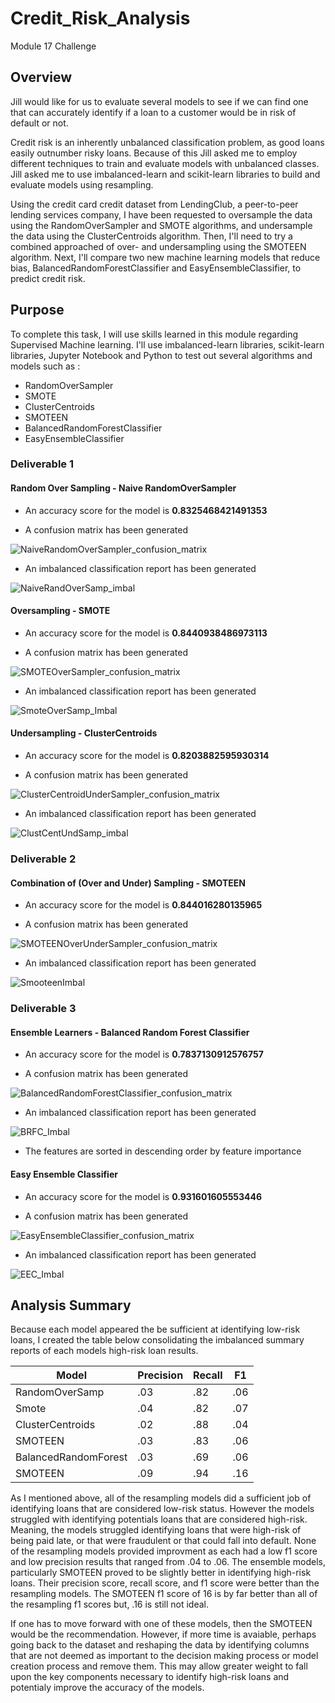 # Credit_Risk_Analysis
Module 17 Challenge

## Overview

Jill would like for us to evaluate several models to see if we can find one that can accurately identify if a loan to a customer would be in risk of default or not.

Credit risk is an inherently unbalanced classification problem, as good loans easily outnumber risky loans. Because of this Jill asked me to employ different techniques to train and evaluate models with unbalanced classes. Jill asked me to use imbalanced-learn and scikit-learn libraries to build and evaluate models using resampling.

Using the credit card credit dataset from LendingClub, a peer-to-peer lending services company, I have been requested to oversample the data using the RandomOverSampler and SMOTE algorithms, and undersample the data using the ClusterCentroids algorithm. Then, I'll need to try a combined approached of over- and undersampling using the SMOTEEN algorithm. Next, I'll compare two new machine learning models that reduce bias, BalancedRandomForestClassifier and EasyEnsembleClassifier, to predict credit risk. 

## Purpose

To complete this task, I will use skills learned in this module regarding Supervised Machine learning.  I'll use imbalanced-learn libraries, scikit-learn libraries, Jupyter Notebook and Python to test out several algorithms and models such as :
  * RandomOverSampler
  * SMOTE
  * ClusterCentroids
  * SMOTEEN
  * BalancedRandomForestClassifier
  * EasyEnsembleClassifier

### Deliverable 1

#### Random Over Sampling - Naive RandomOverSampler

  * An accuracy score for the model is **0.8325468421491353**
  
  * A confusion matrix has been generated
  
  ![NaiveRandomOverSampler_confusion_matrix](Images/NaiveRandomOverSampler_confusion_matrix.png)
  
  * An imbalanced classification report has been generated
  
  ![NaiveRandOverSamp_imbal](Images/NaiveRandOverSamp_imbal.png)
  
#### Oversampling - SMOTE

  * An accuracy score for the model is **0.8440938486973113**
  
  * A confusion matrix has been generated
  
  ![SMOTEOverSampler_confusion_matrix](Images/SMOTEOverSampler_confusion_matrix.png)
  
  * An imbalanced classification report has been generated
  
  ![SmoteOverSamp_Imbal](Images/SmoteOverSamp_Imbal.png)

#### Undersampling - ClusterCentroids

  * An accuracy score for the model is **0.8203882595930314**
  
  * A confusion matrix has been generated
  
  ![ClusterCentroidUnderSampler_confusion_matrix](Images/ClusterCentroidUnderSampler_confusion_matrix.png)
  
  * An imbalanced classification report has been generated
  
  ![ClustCentUndSamp_imbal](Images/ClustCentUndSamp_imbal.png)
  
### Deliverable 2

#### Combination of (Over and Under) Sampling - SMOTEEN 

  * An accuracy score for the model is **0.844016280135965**
  
  * A confusion matrix has been generated
  
  ![SMOTEENOverUnderSampler_confusion_matrix](Images/SMOTEENOverUnderSampler_confusion_matrix.png)
  
  * An imbalanced classification report has been generated
  
  ![SmooteenImbal](Images/SmooteenImbal.png)
 
### Deliverable 3

#### Ensemble Learners - Balanced Random Forest Classifier

  * An accuracy score for the model is **0.7837130912576757**
  
  * A confusion matrix has been generated
  
  ![BalancedRandomForestClassifier_confusion_matrix](Images/BalancedRandomForestClassifier_confusion_matrix.png)
  
  * An imbalanced classification report has been generated
  
  ![BRFC_Imbal](Images/BRFC_Imbal.png)
  
  * The features are sorted in descending order by feature importance

#### Easy Ensemble Classifier

  * An accuracy score for the model is **0.931601605553446**
  
  * A confusion matrix has been generated
  
  ![EasyEnsembleClassifier_confusion_matrix](Images/EasyEnsembleClassifier_confusion_matrix.png)
  
  * An imbalanced classification report has been generated
  
  ![EEC_Imbal](Images/EEC_Imbal.png)
  
  ## Analysis Summary
  
Because each model appeared the be sufficient at identifying low-risk loans, I created the table below consolidating the imbalanced summary reports of each models high-risk loan results. 
  
| Model          | Precision      | Recall         | F1
| ---------------| ---------------| ---------------| ---------------
| RandomOverSamp | .03  | .82 |.06
| Smote | .04 | .82 |.07
|ClusterCentroids |.02|.88 |.04
|SMOTEEN |.03|.83 |.06
|BalancedRandomForest |.03|.69 |.06
|SMOTEEN |.09|.94 |.16



As I mentioned above, all of the resampling models did a sufficient job of identifying loans that are considered low-risk status.  However the models struggled with identifying potentials loans that are considered high-risk. Meaning, the models struggled identifying loans that were high-risk of being paid late, or that were fraudulent or that could fall into default.  None of the resampling models provided improvment as each had a low f1 score and low precision results that ranged from .04 to .06.  The ensemble models, particularly SMOTEEN proved to be slightly better in identifying high-risk loans.  Their precision score, recall score, and f1 score were better than the resampling models.  The SMOTEEN f1 score of 16 is by far better than all of the resampling f1 scores but, .16 is still not ideal.

If one has to move forward with one of these models, then the SMOTEEN would be the recommendation.  However, if more time is avaiable, perhaps going back to the dataset and reshaping the data by identifying columns that are not deemed as important to the decision making process or model creation process and remove them.  This may allow greater weight to fall upon the key components necessary to identify high-risk loans and potentialy improve the accuracy of the models.
